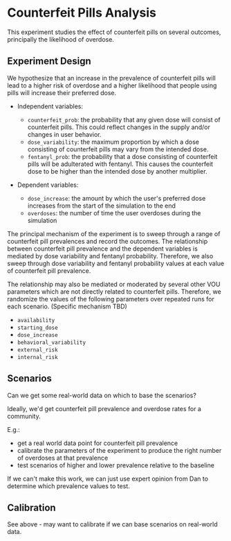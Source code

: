 # Counterfeit Pills Analysis

This experiment studies the effect of counterfeit pills on several outcomes, principally the likelihood of overdose.

## Experiment Design

We hypothesize that an increase in the prevalence of counterfeit pills will lead to a higher risk of overdose and a higher likelihood that people using pills will increase their preferred dose.

- Independent variables:
    - `counterfeit_prob`: the probability that any given dose will consist of counterfeit pills. This could reflect changes in the supply and/or changes in user behavior.
    - `dose_variability`: the maximum proportion by which a dose consisting of counterfeit pills may vary from the intended dose.
    - `fentanyl_prob`: the probability that a dose consisting of counterfeit pills will be adulterated with fentanyl. This causes the counterfeit dose to be higher than the intended dose by another multiplier.

- Dependent variables:
    - `dose_increase`: the amount by which the user's preferred dose increases from the start of the simulation to the end
    - `overdoses`: the number of time the user overdoses during the simulation

The principal mechanism of the experiment is to sweep through a range of counterfeit pill prevalences and record the outcomes. The relationship between counterfeit pill prevalence and the dependent variables is mediated by dose variability and fentanyl probability. Therefore, we also sweep through dose variability and fentanyl probability values at each value of counterfeit pill prevalence. 

The relationship may also be mediated or moderated by several other VOU parameters which are not directly related to counterfeit pills. Therefore, we randomize the values of the following parameters over repeated runs for each scenario. (Specific mechanism TBD)
- `availability`
- `starting_dose`
- `dose_increase`
- `behavioral_variability`
- `external_risk`
- `internal_risk`

## Scenarios

Can we get some real-world data on which to base the scenarios?     

Ideally, we'd get counterfeit pill prevalence and overdose rates for a community. 

E.g.:
- get a real world data point for counterfeit pill prevalence
- calibrate the parameters of the experiment to produce the right number of overdoses at that prevalence
- test scenarios of higher and lower prevalence relative to the baseline

If we can't make this work, we can just use expert opinion from Dan to determine which prevalence values to test.

## Calibration

See above - may want to calibrate if we can base scenarios on real-world data.